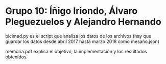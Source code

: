 # Grupo 10: Íñigo Iriondo, Álvaro Pleguezuelos y Alejandro Hernando

bicimad.py es el script que analiza los datos de los archivos (hay que guardar los datos desde abril 2017 hasta marzo 2018 como mesaño.json)

memoria.pdf explica el objetivo, la implementación y los resultados obtenidos.
